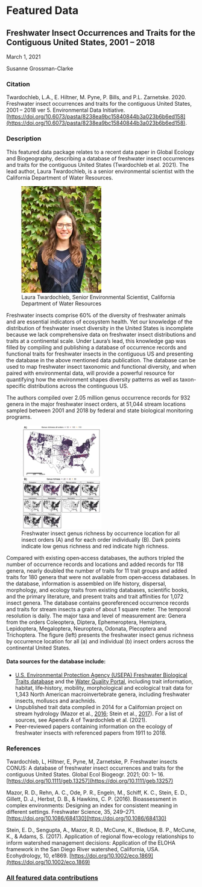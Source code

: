 # Featured Data

## Freshwater Insect Occurrences and Traits for the Contiguous United States, 2001 – 2018

March 1, 2021

Susanne Grossman-Clarke

### Citation

Twardochleb, L.A., E. Hiltner, M. Pyne, P. Bills, and P.L. Zarnetske. 2020. Freshwater insect occurrences and traits for the contiguous United States, 2001 – 2018 ver 5. Environmental Data Initiative. [https://doi.org/10.6073/pasta/8238ea9bc15840844b3a023b6b6ed158](https://doi.org/10.6073/pasta/8238ea9bc15840844b3a023b6b6ed158).

### Description

This featured data package relates to a recent data paper in Global Ecology and Biogeography, describing a database of freshwater insect occurrences and traits for the contiguous United States (Twardochleb et al. 2021). The lead author, Laura Twardochleb, is a senior environmental scientist with the California Department of Water Resources.

<figure class="figure_featured">
    <img src="/static/images/featured_data/laura.png" alt="scientist" width="50%">
    <figcaption>Laura Twardochleb, Senior Environmental Scientist, California Department of Water Resources</figcaption>
</figure>

Freshwater insects comprise 60% of the diversity of freshwater animals and are essential indicators of ecosystem health. Yet our knowledge of the distribution of freshwater insect diversity in the United States is incomplete because we lack comprehensive data on freshwater insect distributions and traits at a continental scale. Under Laura’s lead, this knowledge gap was filled by compiling and publishing a database of occurrence records and functional traits for freshwater insects in the contiguous US and presenting the database in the above mentioned data publication. The database can be used to map freshwater insect taxonomic and functional diversity, and when paired with environmental data, will provide a powerful resource for quantifying how the environment shapes diversity patterns as well as taxon-specific distributions across the continguous US.

The authors compiled over 2.05 million genus occurrence records for 932 genera in the major freshwater insect orders, at 51,044 stream locations sampled between 2001 and 2018 by federal and state biological monitoring programs. 

<figure class="figure_featured">
    <img src="/static/images/featured_data/insect-map.png" alt="map of occurence of insects" width="50%">
    <figcaption>Freshwater insect genus richness by occurrence location for all insect orders (A) and for each order individually (B). Dark points indicate low genus richness and red indicate high richness.</figcaption>
</figure>

Compared with existing open‐access databases, the authors tripled the number of occurrence records and locations and added records for 118 genera, nearly doubled the number of traits for 11 trait groups and added traits for 180 genera that were not available from open‐access databases. In the database, information is assembled on life history, dispersal, morphology, and ecology traits from existing databases, scientific books, and the primary literature, and present traits and trait affinities for 1,072 insect genera. The database contains georeferenced occurrence records and traits for
stream insects a grain of about 1 square meter. The temporal resolution is daily. The major taxa and level of measurement are: Genera from the orders Coleoptera, Diptera, Ephemeroptera, Hemiptera, Lepidoptera, Megaloptera, Neuroptera, Odonata, Plecoptera and Trichoptera. The figure (left) presents the freshwater insect genus richness by occurrence location for all (a) and individual (b) insect orders across the continental United States.

#### Data sources for the database include:

- [U.S. Environmental Protection Agency (USEPA) Freshwater Biological Traits database](https://www.epa.gov/risk/freshwater-biological-traits-database-traits) and the [Water Quality Portal](https://www.waterqualitydata.us/), including trait information, habitat, life‐history, mobility, morphological and ecological trait data for 1,343 North American macroinvertebrate genera, including freshwater insects, molluscs and arachnids.
- Unpublished trait data compiled in 2014 for a Californian project on stream hydrology (Mazor et al., [2016](https://onlinelibrary.wiley.com/doi/10.1111/geb.13257#geb13257-bib-0026); Stein et al., [2017](https://onlinelibrary.wiley.com/doi/10.1111/geb.13257#geb13257-bib-0047)). For a list of sources, see Apendix A of Twardochleb et al. (2021).
- Peer‐reviewed papers containing information on the ecology of freshwater insects with referenced papers from 1911 to 2018. 

### References

Twardochleb, L, Hiltner, E, Pyne, M, Zarnetske, P. Freshwater insects CONUS: A database of freshwater insect occurrences and traits for the contiguous United States. Global Ecol Biogeogr. 2021; 00: 1– 16. [https://doi.org/10.1111/geb.13257](https://doi.org/10.1111/geb.13257)

Mazor, R. D., Rehn, A. C., Ode, P. R., Engeln, M., Schiff, K. C., Stein, E. D., Gillett, D. J., Herbst, D. B., & Hawkins, C. P. (2016). Bioassessment in complex environments: Designing an index for consistent meaning in different settings. Freshwater Science, 35, 249–271. [https://doi.org/10.1086/684130](https://doi.org/10.1086/684130)

Stein, E. D., Sengupta, A., Mazor, R. D., McCune, K., Bledsoe, B. P., McCune, K., & Adams, S. (2017). Application of regional flow‐ecology relationships to inform watershed management decisions: Application of the ELOHA framework in the San Diego River watershed, California, USA. Ecohydrology, 10, e1869. [https://doi.org/10.1002/eco.1869](https://doi.org/10.1002/eco.1869)

### [All featured data contributions](/templates/featured_data/featured-grid)